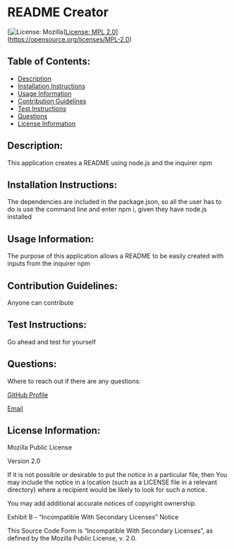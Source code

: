 # README Creator

[![License: Mozilla](https://)][License: MPL 2.0](https://img.shields.io/badge/License-MPL%202.0-brightgreen.svg)](https://opensource.org/licenses/MPL-2.0)

## Table of Contents:

- [Description](#description)
- [Installation Instructions](#installation-instructions)
- [Usage Information](#usage-information)
- [Contribution Guidelines](#contribution-guidelines)
- [Test Instructions](#test-instructions)
- [Questions](#questions)
- [License Information](#license-information)

## Description:

This application creates a README using node.js and the inquirer npm

## Installation Instructions:

The dependencies are included in the package.json, so all the user has to do is use the command line and enter npm i, given they have node.js installed

## Usage Information:

The purpose of this application allows a README to be easily created with inputs from the inquirer npm

## Contribution Guidelines:

Anyone can contribute

## Test Instructions:

Go ahead and test for yourself

## Questions:

Where to reach out if there are any questions:

[GitHub Profile](https://github.com/likerollinson)

[Email](mailto:brad.w.rollinson@gmail.com)

## License Information:

Mozilla Public License

Version 2.0

If it is not possible or desirable to put the notice in a particular file, then You may include the notice in a location (such as a LICENSE file in a relevant directory) where a recipient would be likely to look for such a notice.

You may add additional accurate notices of copyright ownership.

Exhibit B - “Incompatible With Secondary Licenses” Notice

This Source Code Form is “Incompatible With Secondary Licenses”, as defined by the Mozilla Public License, v. 2.0.
